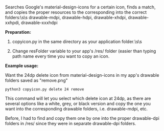 Searches Google's material-design-icons for a certain icon, finds a match, and copies the proper resources to the corresponding into the correct folders:\s\s drawable-mdpi, drawable-hdpi, drawable-xhdpi, drawable-xxhpdi, drawable-xxxhdpi

**Preparation:**

1. copyicon.py in the same directory as your application folder.\s\s

2. Change resFolder variable to your app's /res/ folder (easier than typing path name every time you want to copy an icon.

**Example usage:**

Want the 24dp delete icon from material-design-icons in my app's drawable folders saved as "remove.png"

    python3 copyicon.py delete 24 remove

This command will let you select which delete icon at 24dp, as there are several options like a white, grey, or black version and copy the one you want into the corresponding drawable folders, i.e. drawable-mdpi, etc.

Before, I had to find and copy them one by one into the proper drawable-dpi folders in /res/ since they were in separate drawable-dpi folders.
